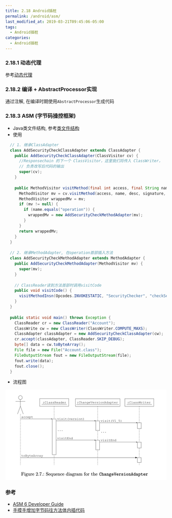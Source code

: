 ```yaml
---
title: 2.18 Android插桩
permalink: /android/asm/
last_modified_at: 2019-03-21T09:45:06-05:00
tags:
  - Android插桩
categories:
  - Android插桩
---
```

### 2.18.1 动态代理

参考[动态代理](http://vencial.com/android/Dynamic%20Proxy/)

### 2.18.2 编译 + AbstractProcessor实现

通过注解, 在编译时期使用`AbstractProcessor`生成代码

### 2.18.3 ASM (字节码操控框架)
- Java类文件结构, 参考[类文件结构](http://vencial.com/android/class/)
- 使用

```Java
  // 1. 继承ClassAdapter
  class AddSecurityCheckClassAdapter extends ClassAdapter {
    public AddSecurityCheckClassAdapter(ClassVisitor cv) {
      //Responsechain 的下一个 ClassVisitor，这里我们将传入 ClassWriter，
      // 负责改写后代码的输出
      super(cv);
    }

    public MethodVisitor visitMethod(final int access, final String name, final String desc, final String signature, final String[] exceptions) {
      MethodVisitor mv = cv.visitMethod(access, name, desc, signature, exceptions);
      MethodVisitor wrappedMv = mv;
      if (mv != null) {
        if (name.equals("operation")) {
          wrappedMv = new AddSecurityCheckMethodAdapter(mv);
        }
      }
      return wrappedMv;
    }
  }

  // 2. 继承MethodAdapter, 在operation首部插入方法
  class AddSecurityCheckMethodAdapter extends MethodAdapter {
    public AddSecurityCheckMethodAdapter(MethodVisitor mv) {
      super(mv);
    }

    // ClassReader读到方法首部时调用visitCode
    public void visitCode() {
      visitMethodInsn(Opcodes.INVOKESTATIC, "SecurityChecker", "checkSecurity", "()V");
    }
  }

  public static void main() throws Exception {
    ClassReader cr = new ClassReader("Account");
    ClassWrite cw = new ClassWriter(ClassWriter.COMPUTE_MAXS);
    ClassAdapter classAdapter = new AddSecurityCheckClassAdapter(cw);
    cr.accept(classAdapter, ClassReader.SKIP_DEBUG);
    byte[] data = cw.toByteArray();
    File file = new File("Account.class");
    FileOutputStream fout = new FileOutputStream(file);
    fout.write(data);
    fout.close();
  }

```

  - 流程图

  ![流程图 参考ASM官网](../assets/images/Sequence_diagram_for_the_ChangeVersionAdapter.png)

### 参考
- [ASM 6 Developer Guide](https://asm.ow2.io/developer-guide.html)
- [手摸手增加字节码往方法体内插代码](http://www.wangyuwei.me/2017/01/22/%E6%89%8B%E6%91%B8%E6%89%8B%E5%A2%9E%E5%8A%A0%E5%AD%97%E8%8A%82%E7%A0%81%E5%BE%80%E6%96%B9%E6%B3%95%E4%BD%93%E5%86%85%E6%8F%92%E4%BB%A3%E7%A0%81/)
